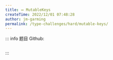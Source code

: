 ```yaml
---
title: ➖ MutableKeys
createTime: 2022/12/01 07:48:28
author: jm-garming
permalink: /type-challenges/hard/mutable-keys/
---
```


::: info 题目
Github: []()

```ts

```

:::
